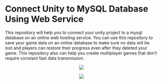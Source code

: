 # Connect Unity to MySQL Database Using Web Service
This repository will help you to connect your unity project to a mysql database on an online web hosting service. You can use this repository to save your game data on an online database to make sure no data will be lost and players can restore their progress even after they deleted your game. This repository also can help you create multiplayer games that don’t require constant fast data transmission.

<p align="center"><a href="https://www.youtube.com/watch?v=eW2D33Fu_N0"><img src="https://user-images.githubusercontent.com/75361058/131224060-71a93df3-d7d2-49f0-bf5c-aa22ed6ab25a.png"></a></p>
<p align="center"><img src="https://user-images.githubusercontent.com/75361058/129401946-c6b40762-c080-4ae3-ba76-10864274cd81.png"></p>
